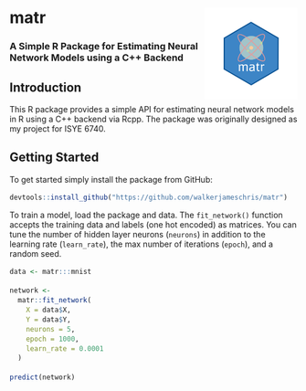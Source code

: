 # matr <img src="img/logo.png" align="right" height="160"/>

### A Simple R Package for Estimating Neural Network Models using a C++ Backend

## Introduction

This R package provides a simple API for estimating neural network models in R using a C++ backend via Rcpp. The package was originally designed as my project for ISYE 6740.

## Getting Started

To get started simply install the package from GitHub:

``` r
devtools::install_github("https://github.com/walkerjameschris/matr")
```

To train a model, load the package and data. The `fit_network()` function accepts the training data and labels (one hot encoded) as matrices. You can tune the number of hidden layer neurons (`neurons`) in addition to the learning rate (`learn_rate`), the max number of iterations (`epoch`), and a random seed.

``` r
data <- matr:::mnist

network <-
  matr::fit_network(
    X = data$X,
    Y = data$Y,
    neurons = 5,
    epoch = 1000,
    learn_rate = 0.0001
  )

predict(network)
```
